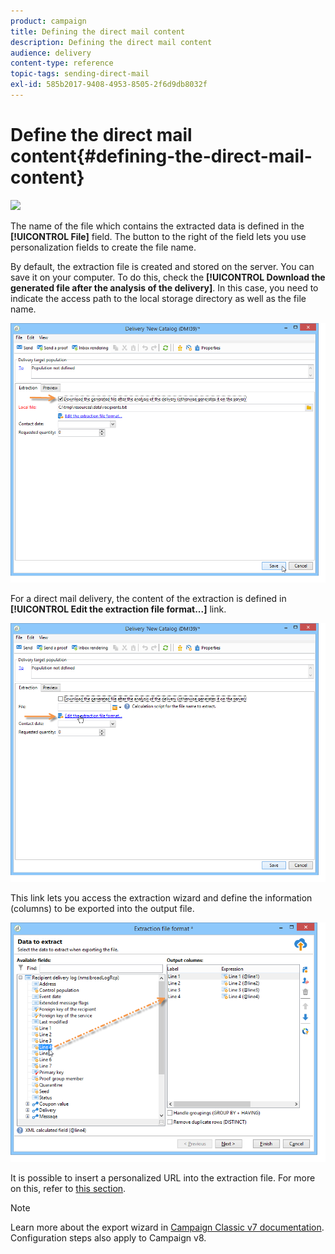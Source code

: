```yaml
---
product: campaign
title: Defining the direct mail content
description: Defining the direct mail content
audience: delivery
content-type: reference
topic-tags: sending-direct-mail
exl-id: 585b2017-9408-4953-8505-2f6d9db8032f
---
```

# Define the direct mail content{#defining-the-direct-mail-content}

![](assets/do-not-localize/common.svg)

The name of the file which contains the extracted data is defined in the **[!UICONTROL File]** field. The button to the right of the field lets you use personalization fields to create the file name.

By default, the extraction file is created and stored on the server. You can save it on your computer. To do this, check the **[!UICONTROL Download the generated file after the analysis of the delivery]**. In this case, you need to indicate the access path to the local storage directory as well as the file name.

![](../assets/s_ncs_user_mail_delivery_local_file.png)

For a direct mail delivery, the content of the extraction is defined in **[!UICONTROL Edit the extraction file format...]** link.

![](../assets/s_ncs_user_mail_delivery_format_link.png)

This link lets you access the extraction wizard and define the information (columns) to be exported into the output file.

![](../assets/s_ncs_user_mail_delivery_format_wz.png)

It is possible to insert a personalized URL into the extraction file. For more on this, refer to [this section](../../../web/using/publishing-a-web-form.md).

>[!NOTE]
>
>Learn more about the export wizard in [Campaign Classic v7 documentation](../../../../v7/platform/using/executing-export-jobs.md). Configuration steps also apply to Campaign v8.
